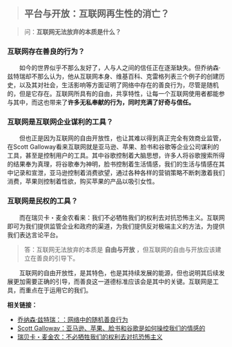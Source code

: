 > ## 平台与开放：互联网再生性的消亡？

> 问：**互联网无法放弃的本质是什么？**

### 互联网存在善良的行为？
&emsp;&emsp;如今的世界似乎不那么友好了，人与人之间的信任正在逐渐缺失。但乔纳森·兹特瑞却不那么认为，他从互联网本身、维基百科、克雷格列表三个例子的创建历史，以及其对社会，生活影响等方面证明了网络中存在的善良行为，尽管是随机的，但是它存在。互联网所具有的自由，共享特性，让每一个互联网使用者都能参与其中，而这也带来了**许多无私奉献的行为，同时充满了好奇与信任。**

### 互联网是互联网企业谋利的工具？
&emsp;&emsp;但也正是因为互联网的自由开放性，也让其难以得到真正完全有效商业监管，在Scott Galloway看来互联网就是亚马逊、苹果、脸书和谷歌等企业公司谋利的工具，甚至是控制用户的工具。其中谷歌控制着大脑思想，许多人将谷歌搜索所得的结果奉为真理，将谷歌奉为神明，脸书控制着生活情感，我们的生活与情感在其中记录和宣泄，亚马逊控制着消费欲望，通过各种各样的营销策略不断刺激着我们消费，苹果则控制着性欲，购买苹果的产品以吸引女性。

### 互联网是民权的工具？
&emsp;&emsp;而在瑞贝卡・麦金农看来：我们不必牺牲我们的权利去对抗恐怖主义。互联网即可为我们提供监管企业和政府的渠道，为我们提供反对极端主义的方法，为提供我们表达言论平台。

> 答：互联网无法放弃的本质是 **自由与开放** ，但互联网的自由与开放应该建立在善良的引导下。

&emsp;&emsp;互联网的自由开放性，是其特色，也是其持续发展的能源，但也说明其后续发展更加需要正确的引导，而善良这一道德标准应该会是其中的关键。互联网是工具，而重点在于运用它的我们。

**相关链接：**
- [乔纳森·兹特瑞：：网络中的随机善良行为](https://www.ted.com/talks/jonathan_zittrain_the_web_is_a_random_act_of_kindness/transcript?language=zh-cn)
- [Scott Galloway：亚马逊、苹果、脸书和谷歌是如何操控我们的情感的](https://www.ted.com/talks/scott_galloway_how_amazon_apple_facebook_and_google_manipulate_our_emotions/transcript?&language=zh-cn)
- [瑞贝卡・麦金农：不必牺牲我们的权利去对抗恐怖主义](https://www.ted.com/talks/rebecca_mackinnon_we_can_fight_terror_without_sacrificing_our_rights/transcript?language=zh-cn)
